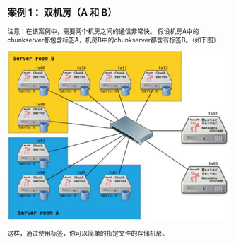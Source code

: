 ## 案例 1： 双机房（A 和 B） 

注意：在该案例中，需要两个机房之间的通信非常快。 
假设机房A中的chunkserver都包含标签A，机房B中的chunkserver都含有标签B。（如下图） 

![](../images/ch04/se01-01.png)

这样，通过使用标签，你可以简单的指定文件的存储机房。 